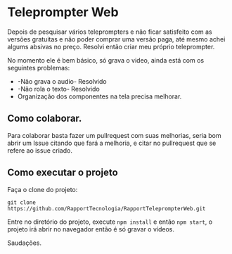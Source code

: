 # Teleprompter Web

Depois de pesquisar vários teleprompters e não ficar satisfeito com as versões gratuitas e não poder comprar uma versão paga, até mesmo achei algums absivas no preço. Resolvi então criar meu próprio teleprompter.

No momento ele é bem básico, só grava o video, ainda está com os seguintes problemas:

- -Não grava o audio- Resolvido
- -Não rola o texto- Resolvido
- Organização dos componentes na tela precisa melhorar.

## Como colaborar.
Para colaborar basta fazer um pullrequest com suas melhorias, seria bom abrir um Issue citando que fará a melhoria, e citar no pullrequest que se refere ao issue criado.

## Como executar o projeto

Faça o clone do projeto:

```
git clone https://github.com/RapportTecnologia/RapportTeleprompterWeb.git
```
Entre no diretório do projeto, execute `npm install` e então `npm start`, o projeto irá abrir no navegador então é só gravar o vídeos.

Saudações.

